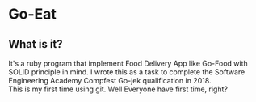 # Go-Eat
## What is it?
It's a ruby program that implement Food Delivery App like Go-Food with SOLID principle in mind. I wrote this as a task to complete the Software Engineering Academy Compfest Go-jek qualification in 2018.<br />
This is my first time using git. Well Everyone have first time, right?
